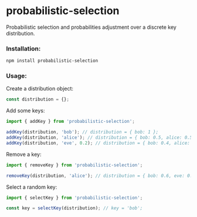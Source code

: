 # probabilistic-selection
Probabilistic selection and probabilities adjustment over a discrete key distribution.

### Installation:

```bash
npm install probabilistic-selection
```

### Usage:

Create a distribution object:

```ts
const distribution = {};
```

Add some keys:

```ts
import { addKey } from 'probabilistic-selection';

addKey(distribution, 'bob'); // distribution = { bob: 1 };
addKey(distribution, 'alice'); // distribution = { bob: 0.5, alice: 0.5 };
addKey(distribution, 'eve', 0.2); // distribution = { bob: 0.4, alice: 0.4, eve: 0.2 };
```

Remove a key:

```ts
import { removeKey } from 'probabilistic-selection';

removeKey(distribution, 'alice'); // distribution = { bob: 0.6, eve: 0.4 };
```

Select a random key:

```ts
import { selectKey } from 'probabilistic-selection';

const key = selectKey(distribution); // key = 'bob';
```
